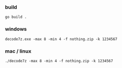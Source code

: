 ### build

`go build .`


### windows

`decode7z.exe -max 8 -min 4 -f nothing.zip -k 1234567`

### mac / linux

`./decode7z -max 8 -min 4 -f nothing.zip -k 1234567`
